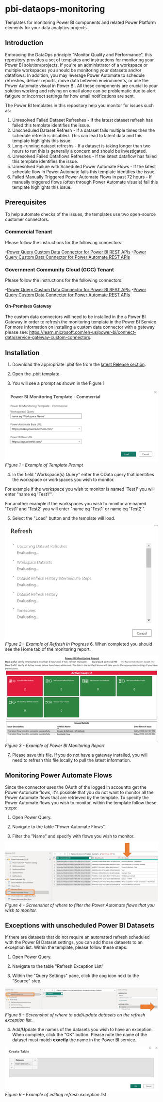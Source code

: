 # pbi-dataops-monitoring
Templates for monitoring Power BI components and related Power Platform elements for your data analytics projects.

## Introduction

Embracing the DataOps principle "Monitor Quality and Performance", this repository provides a set of templates and instructions for monitoring your Power BI solution/projects.  If you're an administrator of a workspace or multiple workspaces you should be monitoring your datasets and/or dataflows.  In addition, you may leverage Power Automate to schedule refreshes, deliver reports, move data between environments, or use the Power Automate visual in Power BI.  All these components are crucial to your solution working and relying on email alone can be problematic due to alert fatigure or incorrect settings for how email notifications are sent.

The Power BI templates in this repository help you monitor for issues such as:

1. Unresolved Failed Dataset Refreshes -  If the latest dataset refresh has failed this template identifies the issue.
2. Unscheduled Dataset Refresh - If a dataset fails multiple times then the schedule refresh is disabled.  This can lead to latent data and this template highlights this issue.
3. Long-running dataset refreshs - If a dataset is taking longer than two hours to run this is generally a concern and should be investigated.
4. Unresolved Failed Dataflows Refreshes - If the latest dataflow has failed this template identifies the issue.
5. Unresolved Failure with Scheduled Power Automate Flows - If the latest schedule flow in Power Automate fails this template identifies the issue.
6. Failed Manually Triggered Power Automate Flows in past 72 hours - If manually triggered flows (often through Power Automate visuals) fail this template highlights this issue. 

## Prerequisites 

To help automate checks of the issues, the templates use two open-source customer connectors.  

### Commercial Tenant
Please follow the instructions for the following connectors:

-<a href="https://github.com/kerski/powerquery-connector-pbi-rest-api-commercial#installation" target="_blank">Power Query Custom Data Connector for Power BI REST APIs</a>
-<a href="https://github.com/kerski/powerquery-connector-power-automate-rest-api-commercial#installation" target="_blank">Power Query Custom Data Connector for Power Automate REST APIs</a>

### Government Community Cloud (GCC) Tenant
Please follow the instructions for the following connectors:

-<a href="https://github.com/kerski/powerquery-connector-pbi-rest-api-gcc#installation" target="_blank">Power Query Custom Data Connector for Power BI REST APIs</a>
-<a href="https://github.com/kerski/powerquery-connector-power-automate-rest-api-gcc#installation" target="_blank">Power Query Custom Data Connector for Power Automate REST APIs</a>

#### On-Premises Gateway
The custom data connectors will need to be installed in the a Power BI Gateway in order to refresh the monitoring template in the Power BI Service. For more information on installing a custom data connector with a gateway please see: https://learn.microsoft.com/en-us/power-bi/connect-data/service-gateway-custom-connectors.

## Installation

1. Download the appropriate .pbit file from the <a href="https://github.com/kerski/pbi-dataops-monitoring/releases" target="_blank">latest Release section</a>.  

2. Open the .pbit template.

3. You will see a prompt as shown in the Figure 1

![Template Prompt](./documentation/images/Template%20Prompt.png)
*Figure 1 - Example of Template Prompt*

4. In the field "Workspace(s) Query" enter the OData query that identifies the workspace or workspaces you wish to monitor.

For example if the workspace you wish to monitor is named 'Test1' you will enter "name eq 'Test1'".

For another example if the workspaces you wish to monitor are named 'Test1' and 'Test2' you will enter "name eq 'Test1' or name eq 'Test2'".

5. Select the "Load" button and the template will load.  

![Refresh in Progress](./documentation/images/Refresh%20in%20Progress.png)
*Figure 2 - Example of Refresh In Progress*
6. When completed you should see the Home tab of the monitoring report.

![Example of Home tab](./documentation/images/Example%20Report.png)
*Figure 3 - Example of Power BI Monitoring Report*

7. Please save this file.  If you do not have a gateway installed, you will need to refresh this file locally to pull the latest information.   

## 

## Monitoring Power Automate Flows
Since the connector uses the OAuth of the logged in accountto get the Power Automate flows, it's possible that you do not want to monitor all the Power Automate flows that are retrieved by the template.  To specify the Power Automate flows you wish to monitor, within the template follow these steps:

1. Open Power Query.

2. Navigate to the table "Power Automate Flows".

3. Filter the "Name" and specify with flows you wish to monitor.

![Power Automate](./documentation/images/Power%20Automate.png)
*Figure 4 - Screenshot of where to filter the Power Automate flows that you wish to monitor.*

## Exceptions with unscheduled Power BI Datasets
If there are datasets that do not require an automated refresh scheduled with the Power BI Dataset settings, you can add those datasets to an exception list.  Within the template, please follow these steps:

1. Open Power Query.

2. Navigate to the table "Refresh Exception List"

3. Within the "Query Settings" pane, click the cog icon next to the "Source" step.  

![Refresh Exception List](./documentation/images/Refresh%20Exception%20List.png)
*Figure 5 - Screenshot of where to add/update datasets on the refresh exception list.*

4. Add/Update the names of the datasets you wish to have an exception. When complete, click the "OK" button. Please note the name of the dataset must match **exactly** the name in the Power BI service.

![Create Table](./documentation/images/Create%20Table.png)
*Figure 6 - Example of editing refresh exception list*